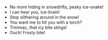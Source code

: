 - No more hiding in snowdrifts, pesky ice-snake!
- I can hear you, ice-brain!
- Stop slithering around in the snow!
- You want me to hit you with a torch?
- Trinimac, that icy bite stings!
- Ouch! Frosty bite!
